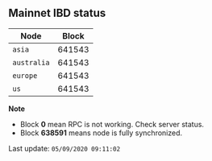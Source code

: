 ## **Mainnet** IBD status


Node | Block
--- | ---
`asia` | 641543
`australia` | 641543
`europe` | 641543
`us` | 641543


**Note**
* Block **0** mean RPC is not working. Check server status.
* Block **638591** means node is fully synchronized.


Last update: `05/09/2020 09:11:02`
